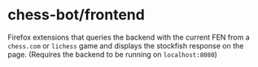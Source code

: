 # chess-bot/frontend

Firefox extensions that queries the backend with the current FEN from a `chess.com` or `lichess` game and displays the stockfish response on the page. (Requires the backend to be running on `localhost:8080`)
